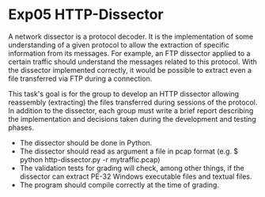 # Exp05 HTTP-Dissector

A network dissector is a protocol decoder. It is the implementation 
of some understanding of a given protocol to allow the extraction of
specific information from its messages.
For example, an FTP dissector applied to a certain traffic should
understand the messages related to this protocol. With the dissector
implemented correctly, it would be possible to extract even a file
transferred via FTP during a connection.

This task's goal is for the group to develop an HTTP dissector
allowing reassembly (extracting) the files transferred during sessions
of the protocol. In addition to the dissector, each group must write
a brief report describing the implementation and decisions taken during
the development and testing phases.

 - The dissector should be done in Python.
 - The dissector should read as argument a file in pcap
	 format (e.g. $ python http-dissector.py -r mytraffic.pcap)
 - The validation tests for grading will check, among other things,
 if the dissector can extract PE-32 Windows executable files and textual files.
 - The program should compile correctly at the time of grading.

